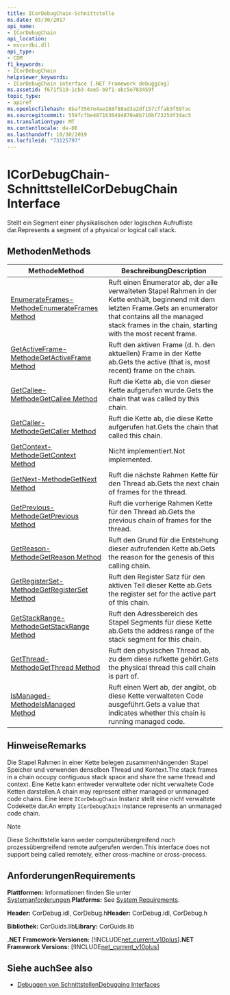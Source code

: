 ```yaml
---
title: ICorDebugChain-Schnittstelle
ms.date: 03/30/2017
api_name:
- ICorDebugChain
api_location:
- mscordbi.dll
api_type:
- COM
f1_keywords:
- ICorDebugChain
helpviewer_keywords:
- ICorDebugChain interface [.NET Framework debugging]
ms.assetid: f671f519-1cb3-4ae5-b9f1-abc5e783459f
topic_type:
- apiref
ms.openlocfilehash: 8baf3567e4ae188f88ad3a2df157cffab3f597ac
ms.sourcegitcommit: 559fcfbe4871636494870a8b716bf7325df34ac5
ms.translationtype: MT
ms.contentlocale: de-DE
ms.lasthandoff: 10/30/2019
ms.locfileid: "73125797"
---
```

# <a name="icordebugchain-interface"></a><span data-ttu-id="eb167-102">ICorDebugChain-Schnittstelle</span><span class="sxs-lookup"><span data-stu-id="eb167-102">ICorDebugChain Interface</span></span>

<span data-ttu-id="eb167-103">Stellt ein Segment einer physikalischen oder logischen Aufrufliste dar.</span><span class="sxs-lookup"><span data-stu-id="eb167-103">Represents a segment of a physical or logical call stack.</span></span>  
  
## <a name="methods"></a><span data-ttu-id="eb167-104">Methoden</span><span class="sxs-lookup"><span data-stu-id="eb167-104">Methods</span></span>  
  
|<span data-ttu-id="eb167-105">Methode</span><span class="sxs-lookup"><span data-stu-id="eb167-105">Method</span></span>|<span data-ttu-id="eb167-106">Beschreibung</span><span class="sxs-lookup"><span data-stu-id="eb167-106">Description</span></span>|  
|------------|-----------------|  
|[<span data-ttu-id="eb167-107">EnumerateFrames-Methode</span><span class="sxs-lookup"><span data-stu-id="eb167-107">EnumerateFrames Method</span></span>](../../../../docs/framework/unmanaged-api/debugging/icordebugchain-enumerateframes-method.md)|<span data-ttu-id="eb167-108">Ruft einen Enumerator ab, der alle verwalteten Stapel Rahmen in der Kette enthält, beginnend mit dem letzten Frame.</span><span class="sxs-lookup"><span data-stu-id="eb167-108">Gets an enumerator that contains all the managed stack frames in the chain, starting with the most recent frame.</span></span>|  
|[<span data-ttu-id="eb167-109">GetActiveFrame-Methode</span><span class="sxs-lookup"><span data-stu-id="eb167-109">GetActiveFrame Method</span></span>](../../../../docs/framework/unmanaged-api/debugging/icordebugchain-getactiveframe-method.md)|<span data-ttu-id="eb167-110">Ruft den aktiven Frame (d. h. den aktuellen) Frame in der Kette ab.</span><span class="sxs-lookup"><span data-stu-id="eb167-110">Gets the active (that is, most recent) frame on the chain.</span></span>|  
|[<span data-ttu-id="eb167-111">GetCallee-Methode</span><span class="sxs-lookup"><span data-stu-id="eb167-111">GetCallee Method</span></span>](../../../../docs/framework/unmanaged-api/debugging/icordebugchain-getcallee-method.md)|<span data-ttu-id="eb167-112">Ruft die Kette ab, die von dieser Kette aufgerufen wurde.</span><span class="sxs-lookup"><span data-stu-id="eb167-112">Gets the chain that was called by this chain.</span></span>|  
|[<span data-ttu-id="eb167-113">GetCaller-Methode</span><span class="sxs-lookup"><span data-stu-id="eb167-113">GetCaller Method</span></span>](../../../../docs/framework/unmanaged-api/debugging/icordebugchain-getcaller-method.md)|<span data-ttu-id="eb167-114">Ruft die Kette ab, die diese Kette aufgerufen hat.</span><span class="sxs-lookup"><span data-stu-id="eb167-114">Gets the chain that called this chain.</span></span>|  
|[<span data-ttu-id="eb167-115">GetContext-Methode</span><span class="sxs-lookup"><span data-stu-id="eb167-115">GetContext Method</span></span>](../../../../docs/framework/unmanaged-api/debugging/icordebugchain-getcontext-method.md)|<span data-ttu-id="eb167-116">Nicht implementiert.</span><span class="sxs-lookup"><span data-stu-id="eb167-116">Not implemented.</span></span>|  
|[<span data-ttu-id="eb167-117">GetNext-Methode</span><span class="sxs-lookup"><span data-stu-id="eb167-117">GetNext Method</span></span>](../../../../docs/framework/unmanaged-api/debugging/icordebugchain-getnext-method.md)|<span data-ttu-id="eb167-118">Ruft die nächste Rahmen Kette für den Thread ab.</span><span class="sxs-lookup"><span data-stu-id="eb167-118">Gets the next chain of frames for the thread.</span></span>|  
|[<span data-ttu-id="eb167-119">GetPrevious-Methode</span><span class="sxs-lookup"><span data-stu-id="eb167-119">GetPrevious Method</span></span>](../../../../docs/framework/unmanaged-api/debugging/icordebugchain-getprevious-method.md)|<span data-ttu-id="eb167-120">Ruft die vorherige Rahmen Kette für den Thread ab.</span><span class="sxs-lookup"><span data-stu-id="eb167-120">Gets the previous chain of frames for the thread.</span></span>|  
|[<span data-ttu-id="eb167-121">GetReason-Methode</span><span class="sxs-lookup"><span data-stu-id="eb167-121">GetReason Method</span></span>](../../../../docs/framework/unmanaged-api/debugging/icordebugchain-getreason-method.md)|<span data-ttu-id="eb167-122">Ruft den Grund für die Entstehung dieser aufrufenden Kette ab.</span><span class="sxs-lookup"><span data-stu-id="eb167-122">Gets the reason for the genesis of this calling chain.</span></span>|  
|[<span data-ttu-id="eb167-123">GetRegisterSet-Methode</span><span class="sxs-lookup"><span data-stu-id="eb167-123">GetRegisterSet Method</span></span>](../../../../docs/framework/unmanaged-api/debugging/icordebugchain-getregisterset-method.md)|<span data-ttu-id="eb167-124">Ruft den Register Satz für den aktiven Teil dieser Kette ab.</span><span class="sxs-lookup"><span data-stu-id="eb167-124">Gets the register set for the active part of this chain.</span></span>|  
|[<span data-ttu-id="eb167-125">GetStackRange-Methode</span><span class="sxs-lookup"><span data-stu-id="eb167-125">GetStackRange Method</span></span>](../../../../docs/framework/unmanaged-api/debugging/icordebugchain-getstackrange-method.md)|<span data-ttu-id="eb167-126">Ruft den Adressbereich des Stapel Segments für diese Kette ab.</span><span class="sxs-lookup"><span data-stu-id="eb167-126">Gets the address range of the stack segment for this chain.</span></span>|  
|[<span data-ttu-id="eb167-127">GetThread-Methode</span><span class="sxs-lookup"><span data-stu-id="eb167-127">GetThread Method</span></span>](../../../../docs/framework/unmanaged-api/debugging/icordebugchain-getthread-method.md)|<span data-ttu-id="eb167-128">Ruft den physischen Thread ab, zu dem diese rufkette gehört.</span><span class="sxs-lookup"><span data-stu-id="eb167-128">Gets the physical thread this call chain is part of.</span></span>|  
|[<span data-ttu-id="eb167-129">IsManaged-Methode</span><span class="sxs-lookup"><span data-stu-id="eb167-129">IsManaged Method</span></span>](../../../../docs/framework/unmanaged-api/debugging/icordebugchain-ismanaged-method.md)|<span data-ttu-id="eb167-130">Ruft einen Wert ab, der angibt, ob diese Kette verwalteten Code ausgeführt.</span><span class="sxs-lookup"><span data-stu-id="eb167-130">Gets a value that indicates whether this chain is running managed code.</span></span>|  
  
## <a name="remarks"></a><span data-ttu-id="eb167-131">Hinweise</span><span class="sxs-lookup"><span data-stu-id="eb167-131">Remarks</span></span>  
 <span data-ttu-id="eb167-132">Die Stapel Rahmen in einer Kette belegen zusammenhängenden Stapel Speicher und verwenden denselben Thread und Kontext.</span><span class="sxs-lookup"><span data-stu-id="eb167-132">The stack frames in a chain occupy contiguous stack space and share the same thread and context.</span></span> <span data-ttu-id="eb167-133">Eine Kette kann entweder verwaltete oder nicht verwaltete Code Ketten darstellen.</span><span class="sxs-lookup"><span data-stu-id="eb167-133">A chain may represent either managed or unmanaged code chains.</span></span> <span data-ttu-id="eb167-134">Eine leere `ICorDebugChain` Instanz stellt eine nicht verwaltete Codekette dar.</span><span class="sxs-lookup"><span data-stu-id="eb167-134">An empty `ICorDebugChain` instance represents an unmanaged code chain.</span></span>  
  
> [!NOTE]
> <span data-ttu-id="eb167-135">Diese Schnittstelle kann weder computerübergreifend noch prozessübergreifend remote aufgerufen werden.</span><span class="sxs-lookup"><span data-stu-id="eb167-135">This interface does not support being called remotely, either cross-machine or cross-process.</span></span>  
  
## <a name="requirements"></a><span data-ttu-id="eb167-136">Anforderungen</span><span class="sxs-lookup"><span data-stu-id="eb167-136">Requirements</span></span>  
 <span data-ttu-id="eb167-137">**Plattformen:** Informationen finden Sie unter [Systemanforderungen](../../../../docs/framework/get-started/system-requirements.md).</span><span class="sxs-lookup"><span data-stu-id="eb167-137">**Platforms:** See [System Requirements](../../../../docs/framework/get-started/system-requirements.md).</span></span>  
  
 <span data-ttu-id="eb167-138">**Header:** CorDebug.idl, CorDebug.h</span><span class="sxs-lookup"><span data-stu-id="eb167-138">**Header:** CorDebug.idl, CorDebug.h</span></span>  
  
 <span data-ttu-id="eb167-139">**Bibliothek:** CorGuids.lib</span><span class="sxs-lookup"><span data-stu-id="eb167-139">**Library:** CorGuids.lib</span></span>  
  
 <span data-ttu-id="eb167-140">**.NET Framework-Versionen:** [!INCLUDE[net_current_v10plus](../../../../includes/net-current-v10plus-md.md)]</span><span class="sxs-lookup"><span data-stu-id="eb167-140">**.NET Framework Versions:** [!INCLUDE[net_current_v10plus](../../../../includes/net-current-v10plus-md.md)]</span></span>  
  
## <a name="see-also"></a><span data-ttu-id="eb167-141">Siehe auch</span><span class="sxs-lookup"><span data-stu-id="eb167-141">See also</span></span>

- [<span data-ttu-id="eb167-142">Debuggen von Schnittstellen</span><span class="sxs-lookup"><span data-stu-id="eb167-142">Debugging Interfaces</span></span>](../../../../docs/framework/unmanaged-api/debugging/debugging-interfaces.md)
